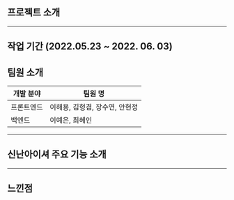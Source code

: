 ## 프로젝트 소개

---

## 작업 기간 (2022.05.23 ~ 2022. 06. 03)

## 팀원 소개

| 개발 분야  | 팀원 명                        |
| ---------- | ------------------------------ |
| 프론트엔드 | 이해용, 김형겸, 장수연, 안현정 |
| 백엔드     | 이예은, 최혜인                 |

---

## 신난아이셔 주요 기능 소개

---

## 느낀점
